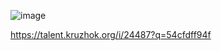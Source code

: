 
![image](https://user-images.githubusercontent.com/113089487/226205788-a4b338e4-ec7c-4732-a82c-711a14e78568.png)

https://talent.kruzhok.org/i/24487?q=54cfdff94f

